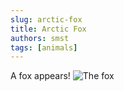 ```yaml
---
slug: arctic-fox
title: Arctic Fox
authors: smst
tags: [animals]
---
```


A fox appears!
![The fox](https://www.dropbox.com/scl/fi/90at0kzffw97rye6xs9jf/DSC_2531.JPG?rlkey=lkn3bzyjhggyuwyc3lk4qcysd&st=9rl6ex03&raw=1)
